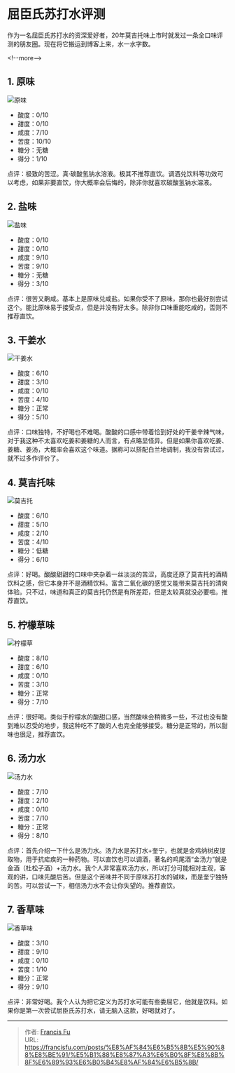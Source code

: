# 屈臣氏苏打水评测


作为一名屈臣氏苏打水的资深爱好者，20年莫吉托味上市时就发过一条全口味评测的朋友圈。现在将它搬运到博客上来，水一水字数。

&lt;!--more--&gt;

## 1. 原味

![原味](/images/评测合辑/屈臣氏苏打水评测/原味.jpg)

* 酸度：0/10
* 甜度：0/10
* 咸度：7/10
* 苦度：10/10
* 糖分：无糖
* 得分：1/10

点评：极致的苦涩。真·碳酸氢钠水溶液。极其不推荐直饮。调酒兑饮料等功效可以考虑，如果非要直饮，你大概率会后悔的，除非你就喜欢碳酸氢钠水溶液。

## 2. 盐味

![盐味](/images/评测合辑/屈臣氏苏打水评测/盐味.webp)

* 酸度：0/10
* 甜度：0/10
* 咸度：9/10
* 苦度：9/10
* 糖分：无糖
* 得分：3/10

点评：很苦又齁咸。基本上是原味兑咸盐。如果你受不了原味，那你也最好别尝试这个。能比原味易于接受点，但是并没有好太多。除非你口味重能吃咸的，否则不推荐直饮。

## 3. 干姜水

![干姜水](/images/评测合辑/屈臣氏苏打水评测/干姜.webp)

* 酸度：6/10
* 甜度：3/10
* 咸度：0/10
* 苦度：4/10
* 糖分：正常
* 得分：5/10

点评：口味独特，不好喝也不难喝。酸酸的口感中带着恰到好处的干姜辛辣气味，对于我这种不太喜欢吃姜和姜糖的人而言，有点略显怪异。但是如果你喜欢吃姜、姜糖、姜汤，大概率会喜欢这个味道。据称可以搭配白兰地调制，我没有尝试过，就不过多作评价了。

## 4. 莫吉托味

![莫吉托](/images/评测合辑/屈臣氏苏打水评测/莫吉托.webp)

* 酸度：6/10
* 甜度：5/10
* 咸度：2/10
* 苦度：4/10
* 糖分：低糖
* 得分：6/10

点评：好喝。酸酸甜甜的口味中夹杂着一丝淡淡的苦涩，高度还原了莫吉托的酒精饮料之感，但它本身并不是酒精饮料。富含二氧化碳的感觉又能带来莫吉托的清爽体验。只不过，味道和真正的莫吉托仍然是有所差距，但是太较真就没必要啦。推荐直饮。

## 5. 柠檬草味

![柠檬草](/images/评测合辑/屈臣氏苏打水评测/柠檬草.jpg)

* 酸度：8/10
* 甜度：6/10
* 咸度：0/10
* 苦度：3/10
* 糖分：正常
* 得分：7/10

点评：很好喝。类似于柠檬水的酸甜口感，当然酸味会稍微多一些，不过也没有酸到难以忍受的地步，我这种吃不了酸的人也完全能够接受。糖分是正常的，所以甜味也很足，推荐直饮。

## 6. 汤力水

![汤力水](/images/评测合辑/屈臣氏苏打水评测/汤力.webp)

* 酸度：7/10
* 甜度：2/10
* 咸度：0/10
* 苦度：7/10
* 糖分：正常
* 得分：8/10

点评：首先介绍一下什么是汤力水。汤力水是苏打水&#43;奎宁，也就是金鸡纳树皮提取物，用于抗疟疾的一种药物。可以直饮也可以调酒，著名的鸡尾酒“金汤力”就是金酒（杜松子酒）&#43;汤力水。我个人非常喜欢汤力水，所以打分可能相对主观，客观的讲，口味先酸后苦。但是这个苦味并不同于原味苏打水的碱味，而是奎宁独特的苦。可以尝试一下，相信汤力水不会让你失望的。推荐直饮。

## 7. 香草味

![香草味](/images/评测合辑/屈臣氏苏打水评测/香草.jpg)

* 酸度：3/10
* 甜度：9/10
* 咸度：0/10
* 苦度：1/10
* 糖分：正常
* 得分：9/10

点评：非常好喝。我个人认为把它定义为苏打水可能有些委屈它，他就是饮料。如果你是第一次尝试屈臣氏苏打水，请无脑入这款，好喝就对了。

---

> 作者: [Francis Fu](https://francisfu.com/)  
> URL: https://francisfu.com/posts/%E8%AF%84%E6%B5%8B%E5%90%88%E8%BE%91/%E5%B1%88%E8%87%A3%E6%B0%8F%E8%8B%8F%E6%89%93%E6%B0%B4%E8%AF%84%E6%B5%8B/  

